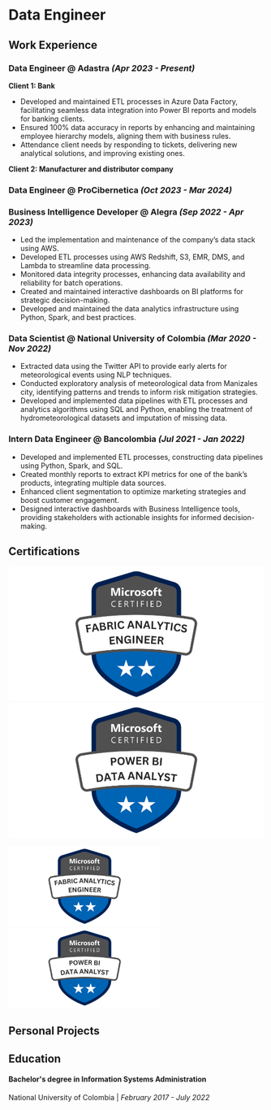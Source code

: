 # Data Engineer

## Work Experience
### Data Engineer @ Adastra _(Apr 2023 - Present)_
__Client 1: Bank__
*	Developed and maintained ETL processes in Azure Data Factory, facilitating seamless data integration into Power BI reports and models for banking clients.
*	Ensured 100% data accuracy in reports by enhancing and maintaining employee hierarchy models, aligning them with business rules.
*	Attendance client needs by responding to tickets, delivering new analytical solutions, and improving existing ones.

__Client 2: Manufacturer and distributor company__


### Data Engineer @ ProCibernetica _(Oct 2023 - Mar 2024)_

### Business Intelligence Developer @ Alegra _(Sep 2022 - Apr 2023)_
* Led the implementation and maintenance of the company’s data stack using AWS.
* Developed ETL processes using AWS Redshift, S3, EMR, DMS, and Lambda to streamline data processing.
*	Monitored data integrity processes, enhancing data availability and reliability for batch operations.
*	Created and maintained interactive dashboards on BI platforms for strategic decision-making.
*	Developed and maintained the data analytics infrastructure using Python, Spark, and best practices.

### Data Scientist @ National University of Colombia _(Mar 2020 - Nov 2022)_
* Extracted data using the Twitter API to provide early alerts for meteorological events using NLP techniques.
* Conducted exploratory analysis of meteorological data from Manizales city, identifying patterns and trends to inform risk mitigation strategies.
* Developed and implemented data pipelines with ETL processes and analytics algorithms using SQL and Python, enabling the treatment of hydrometeorological datasets and imputation of missing data.


### Intern Data Engineer @ Bancolombia _(Jul 2021 - Jan 2022)_
* Developed and implemented ETL processes, constructing data pipelines using Python, Spark, and SQL.
* Created monthly reports to extract KPI metrics for one of the bank’s products, integrating multiple data sources.
* Enhanced client segmentation to optimize marketing strategies and boost customer engagement.
* Designed interactive dashboards with Business Intelligence tools, providing stakeholders with actionable insights for informed decision-making.

## Certifications 
![Alt text](https://github.com/Jacoceb/portfolio/blob/main/assets/img/DP-600.png) ![Alt text](https://github.com/Jacoceb/portfolio/blob/main/assets/img/PL-300.png) 

<img src="assets/img/DP-600.png" width="300"> <img src="assets/img/PL-300.png" width="300">


## Personal Projects

## Education
#### Bachelor's degree in Information Systems Administration
National University of Colombia | _February 2017 - July 2022_
